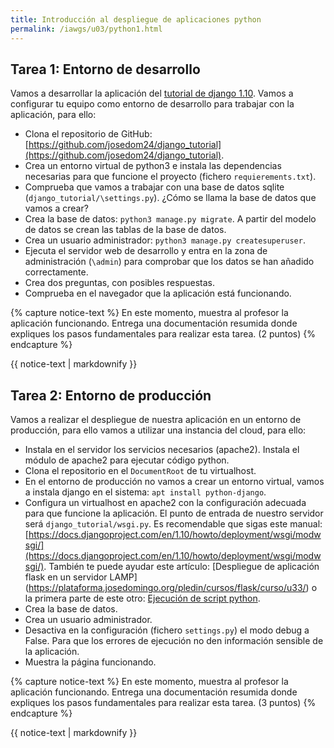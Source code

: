 ```yaml
---
title: Introducción al despliegue de aplicaciones python
permalink: /iawgs/u03/python1.html
---
```


## Tarea 1: Entorno de desarrollo 

Vamos a desarrollar la aplicación del [tutorial de django 1.10](https://docs.djangoproject.com/en/1.10/intro/tutorial01/). Vamos a configurar tu equipo como entorno de desarrollo para trabajar con la aplicación, para ello:

* Clona el repositorio de GitHub: [https://github.com/josedom24/django_tutorial](https://github.com/josedom24/django_tutorial).
* Crea un entorno virtual de python3 e instala las dependencias necesarias para que funcione el proyecto (fichero `requierements.txt`).
* Comprueba que vamos a trabajar con una base de datos sqlite (`django_tutorial/\settings.py`). ¿Cómo se llama la base de datos que vamos a crear?
* Crea la base de datos: `python3 manage.py migrate`. A partir del modelo de datos se crean las tablas de la base de datos.
* Crea un usuario administrador: `python3 manage.py createsuperuser`.
* Ejecuta el servidor web de desarrollo y entra en la zona de administración (`\admin`) para comprobar que los datos se han añadido correctamente.
* Crea dos preguntas, con posibles respuestas.
* Comprueba en el navegador que la aplicación está funcionando.

{% capture notice-text %}
En este momento, muestra al profesor la aplicación funcionando. Entrega una documentación resumida donde expliques los pasos fundamentales para realizar esta tarea. (2 puntos)
{% endcapture %}<div class="notice--info">{{ notice-text | markdownify }}</div>

## Tarea 2: Entorno de producción

Vamos a realizar el despliegue de nuestra aplicación en un entorno de producción, para ello vamos a utilizar una instancia del cloud, para ello:

* Instala en el servidor los servicios necesarios (apache2). Instala el módulo de apache2 para ejecutar código python.
* Clona el repositorio en el `DocumentRoot` de tu virtualhost.
* En el entorno de producción no vamos a crear un entorno virtual, vamos a instala django en el sistema: `apt install python-django`.
* Configura un virtualhost en apache2 con la configuración adecuada para que funcione la aplicación. El punto de entrada de nuestro servidor será `django_tutorial/wsgi.py`. Es recomendable que sigas este manual: [https://docs.djangoproject.com/en/1.10/howto/deployment/wsgi/modwsgi/](https://docs.djangoproject.com/en/1.10/howto/deployment/wsgi/modwsgi/). También te puede ayudar este artículo: [Despliegue de aplicación flask en un servidor LAMP] (https://plataforma.josedomingo.org/pledin/cursos/flask/curso/u33/) o la primera parte de este otro: [Ejecución de script python](https://plataforma.josedomingo.org/pledin/cursos/apache24/curso/u26/).
* Crea la base de datos.
* Crea un usuario administrador.
* Desactiva en la configuración (fichero `settings.py`) el modo debug a False. Para que los errores de ejecución no den información sensible de la aplicación.
* Muestra la página funcionando.

{% capture notice-text %}
En este momento, muestra al profesor la aplicación funcionando. Entrega una documentación resumida donde expliques los pasos fundamentales para realizar esta tarea. (3 puntos)
{% endcapture %}<div class="notice--info">{{ notice-text | markdownify }}</div>

